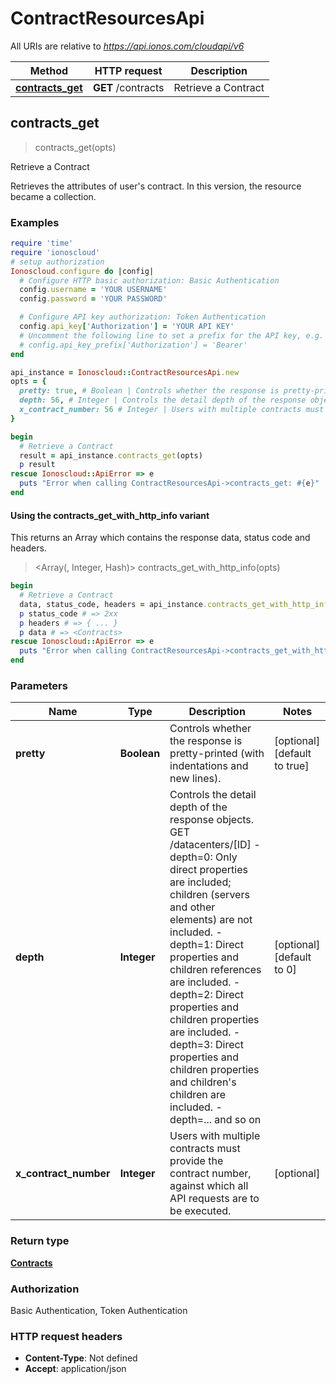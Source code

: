# ContractResourcesApi

All URIs are relative to *https://api.ionos.com/cloudapi/v6*

| Method | HTTP request | Description |
| ------ | ------------ | ----------- |
| [**contracts_get**](ContractResourcesApi.md#contracts_get) | **GET** /contracts | Retrieve a Contract |


## contracts_get

> <Contracts> contracts_get(opts)

Retrieve a Contract

Retrieves the attributes of user's contract. In this version, the resource became a collection.

### Examples

```ruby
require 'time'
require 'ionoscloud'
# setup authorization
Ionoscloud.configure do |config|
  # Configure HTTP basic authorization: Basic Authentication
  config.username = 'YOUR USERNAME'
  config.password = 'YOUR PASSWORD'

  # Configure API key authorization: Token Authentication
  config.api_key['Authorization'] = 'YOUR API KEY'
  # Uncomment the following line to set a prefix for the API key, e.g. 'Bearer' (defaults to nil)
  # config.api_key_prefix['Authorization'] = 'Bearer'
end

api_instance = Ionoscloud::ContractResourcesApi.new
opts = {
  pretty: true, # Boolean | Controls whether the response is pretty-printed (with indentations and new lines).
  depth: 56, # Integer | Controls the detail depth of the response objects.  GET /datacenters/[ID]  - depth=0: Only direct properties are included; children (servers and other elements) are not included.  - depth=1: Direct properties and children references are included.  - depth=2: Direct properties and children properties are included.  - depth=3: Direct properties and children properties and children's children are included.  - depth=... and so on
  x_contract_number: 56 # Integer | Users with multiple contracts must provide the contract number, against which all API requests are to be executed.
}

begin
  # Retrieve a Contract
  result = api_instance.contracts_get(opts)
  p result
rescue Ionoscloud::ApiError => e
  puts "Error when calling ContractResourcesApi->contracts_get: #{e}"
end
```

#### Using the contracts_get_with_http_info variant

This returns an Array which contains the response data, status code and headers.

> <Array(<Contracts>, Integer, Hash)> contracts_get_with_http_info(opts)

```ruby
begin
  # Retrieve a Contract
  data, status_code, headers = api_instance.contracts_get_with_http_info(opts)
  p status_code # => 2xx
  p headers # => { ... }
  p data # => <Contracts>
rescue Ionoscloud::ApiError => e
  puts "Error when calling ContractResourcesApi->contracts_get_with_http_info: #{e}"
end
```

### Parameters

| Name | Type | Description | Notes |
| ---- | ---- | ----------- | ----- |
| **pretty** | **Boolean** | Controls whether the response is pretty-printed (with indentations and new lines). | [optional][default to true] |
| **depth** | **Integer** | Controls the detail depth of the response objects.  GET /datacenters/[ID]  - depth&#x3D;0: Only direct properties are included; children (servers and other elements) are not included.  - depth&#x3D;1: Direct properties and children references are included.  - depth&#x3D;2: Direct properties and children properties are included.  - depth&#x3D;3: Direct properties and children properties and children&#39;s children are included.  - depth&#x3D;... and so on | [optional][default to 0] |
| **x_contract_number** | **Integer** | Users with multiple contracts must provide the contract number, against which all API requests are to be executed. | [optional] |

### Return type

[**Contracts**](Contracts.md)

### Authorization

Basic Authentication, Token Authentication

### HTTP request headers

- **Content-Type**: Not defined
- **Accept**: application/json

